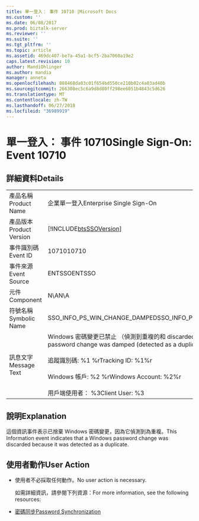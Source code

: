 ```yaml
---
title: 單一登入： 事件 10710 |Microsoft Docs
ms.custom: ''
ms.date: 06/08/2017
ms.prod: biztalk-server
ms.reviewer: ''
ms.suite: ''
ms.tgt_pltfrm: ''
ms.topic: article
ms.assetid: 469dc407-be7a-45a1-bcf5-2ba7060a19e2
caps.latest.revision: 10
author: MandiOhlinger
ms.author: mandia
manager: anneta
ms.openlocfilehash: 888468da03c01f654bd550ce210b02c4a03ad40b
ms.sourcegitcommit: 266308ec5c6a9d8d80ff298ee6051b4843c5d626
ms.translationtype: MT
ms.contentlocale: zh-TW
ms.lasthandoff: 06/27/2018
ms.locfileid: "36989919"
---
```

# <a name="single-sign-on-event-10710"></a><span data-ttu-id="a9448-102">單一登入： 事件 10710</span><span class="sxs-lookup"><span data-stu-id="a9448-102">Single Sign-On: Event 10710</span></span>
## <a name="details"></a><span data-ttu-id="a9448-103">詳細資料</span><span class="sxs-lookup"><span data-stu-id="a9448-103">Details</span></span>  

|                 |                                                                                                                                                                             |
|-----------------|-----------------------------------------------------------------------------------------------------------------------------------------------------------------------------|
|  <span data-ttu-id="a9448-104">產品名稱</span><span class="sxs-lookup"><span data-stu-id="a9448-104">Product Name</span></span>   |                                                                          <span data-ttu-id="a9448-105">企業單一登入</span><span class="sxs-lookup"><span data-stu-id="a9448-105">Enterprise Single Sign-On</span></span>                                                                          |
| <span data-ttu-id="a9448-106">產品版本</span><span class="sxs-lookup"><span data-stu-id="a9448-106">Product Version</span></span> |                                                         [!INCLUDE[btsSSOVersion](../includes/btsssoversion-md.md)]                                                          |
|    <span data-ttu-id="a9448-107">事件識別碼</span><span class="sxs-lookup"><span data-stu-id="a9448-107">Event ID</span></span>     |                                                                                    <span data-ttu-id="a9448-108">10710</span><span class="sxs-lookup"><span data-stu-id="a9448-108">10710</span></span>                                                                                    |
|  <span data-ttu-id="a9448-109">事件來源</span><span class="sxs-lookup"><span data-stu-id="a9448-109">Event Source</span></span>   |                                                                                   <span data-ttu-id="a9448-110">ENTSSO</span><span class="sxs-lookup"><span data-stu-id="a9448-110">ENTSSO</span></span>                                                                                    |
|    <span data-ttu-id="a9448-111">元件</span><span class="sxs-lookup"><span data-stu-id="a9448-111">Component</span></span>    |                                                                                     <span data-ttu-id="a9448-112">N\A</span><span class="sxs-lookup"><span data-stu-id="a9448-112">N\A</span></span>                                                                                     |
|  <span data-ttu-id="a9448-113">符號名稱</span><span class="sxs-lookup"><span data-stu-id="a9448-113">Symbolic Name</span></span>  |                                                                        <span data-ttu-id="a9448-114">SSO_INFO_PS_WIN_CHANGE_DAMPED</span><span class="sxs-lookup"><span data-stu-id="a9448-114">SSO_INFO_PS_WIN_CHANGE_DAMPED</span></span>                                                                        |
|  <span data-ttu-id="a9448-115">訊息文字</span><span class="sxs-lookup"><span data-stu-id="a9448-115">Message Text</span></span>   | <span data-ttu-id="a9448-116">Windows 密碼變更已禁止 （偵測到重複的和 discarded).%r</span><span class="sxs-lookup"><span data-stu-id="a9448-116">A Windows password change was damped (detected as a duplicate and discarded).%r</span></span><br /><br /> <span data-ttu-id="a9448-117">追蹤識別碼: %1 %r</span><span class="sxs-lookup"><span data-stu-id="a9448-117">Tracking ID: %1%r</span></span><br /><br /> <span data-ttu-id="a9448-118">Windows 帳戶: %2 %r</span><span class="sxs-lookup"><span data-stu-id="a9448-118">Windows Account: %2%r</span></span><br /><br /> <span data-ttu-id="a9448-119">用戶端使用者： %3</span><span class="sxs-lookup"><span data-stu-id="a9448-119">Client User: %3</span></span> |

## <a name="explanation"></a><span data-ttu-id="a9448-120">說明</span><span class="sxs-lookup"><span data-stu-id="a9448-120">Explanation</span></span>  
 <span data-ttu-id="a9448-121">這個資訊事件表示已捨棄 Windows 密碼變更，因為它偵測到為重複。</span><span class="sxs-lookup"><span data-stu-id="a9448-121">This Information event indicates that a Windows password change was discarded because it was detected as a duplicate.</span></span>  

## <a name="user-action"></a><span data-ttu-id="a9448-122">使用者動作</span><span class="sxs-lookup"><span data-stu-id="a9448-122">User Action</span></span>  

- <span data-ttu-id="a9448-123">使用者不必採取任何動作。</span><span class="sxs-lookup"><span data-stu-id="a9448-123">No user action is necessary.</span></span>  

  <span data-ttu-id="a9448-124">如需詳細資訊，請參閱下列資源：</span><span class="sxs-lookup"><span data-stu-id="a9448-124">For more information, see the following resources:</span></span>  

- [<span data-ttu-id="a9448-125">密碼同步</span><span class="sxs-lookup"><span data-stu-id="a9448-125">Password Synchronization</span></span>](../core/password-synchronization2.md)
